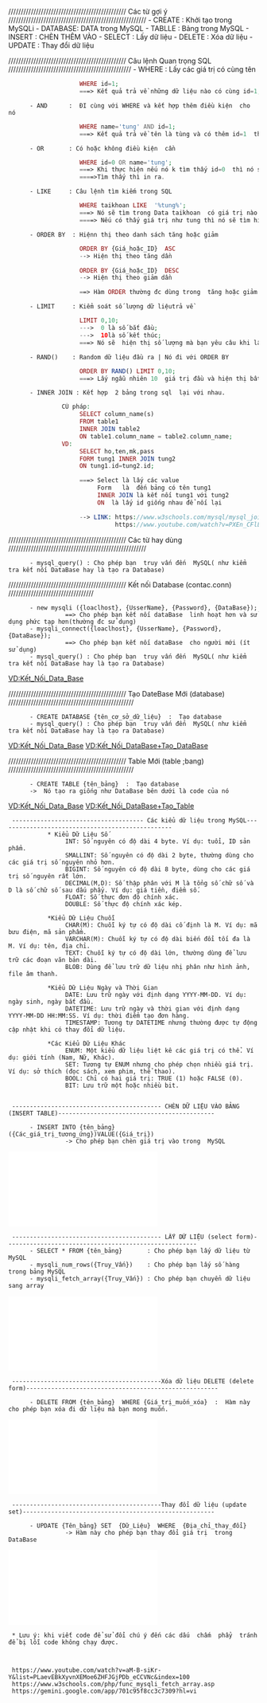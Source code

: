 ///////////////////////////////////////////////    Các từ gợi ý  ///////////////////////////////////////////////////////
          - CREATE  :  Khởi tạo trong MySQLi
          - DATABASE:  DATA trong MySQL
          - TABLLE  :  Bảng trong MySQL
          - INSERT  :  CHÈN THÊM VÀO
          - SELECT  :  Lấy dữ liệu
          - DELETE  :  Xóa dữ liệu
          - UPDATE  :  Thay đổi dữ liệu

///////////////////////////////////////////////   Câu lệnh Quan trọng SQL  /////////////////////////////////////////////////
          - WHERE   :   Lấy các giá trị có cùng tên 

```php
                    WHERE id=1;
                    ===> Kết quả trả về những dữ liệu nào có cùng id=1;
```

          - AND      :  ĐI cùng với WHERE và kết hợp thêm điều kiện  cho  nó 

```php
                    WHERE name='tung' AND id=1; 
                    ===> Kết quả trả về tên là tùng và có thêm id=1  thì nó hiện ra.
```

          - OR       : Có hoặc không điều kiện  cần

```php
                    WHERE id=0 OR name='tung';
                    ===> Khi thực hiện nếu nó k tìm thấy id=0  thì nó sẽ tìm tiếp name='tung';
                    ====>Tìm thấy thì in ra.
```

          - LIKE     : Câu lệnh tìm kiếm trong SQL

```php
                    WHERE taikhoan LIKE  '%tung%';
                    ===> Nó sẽ tìm trong Data taikhoan  có giá trị nào tên tung hay  không
                    ====> Nếu có thấy giá trị như tung thì nó sẽ tìm hiện ra.
```

          - ORDER BY  : Hiệnn thị theo danh sách tăng hoặc giảm

```php
                    ORDER BY {Giá_hoặc_ID}  ASC 
                    --> Hiện thị theo tăng dần

                    ORDER BY {Giá_hoặc_ID}  DESC 
                    --> Hiện thị theo giảm dần

                    ==> Hàm ORDER thường đc dùng trong  tăng hoặc giảm.
```

          - LIMIT     : Kiểm soát số lượng dữ liệutrả về

```php
                    LIMIT 0,10;
                    --->  0 là số bắt đầu;
                    --->  10là số kết thúc;
                    ===> Nó sẽ  hiện thị số lượng mà bạn yêu câu khi lấy data hiện ra bên ngoài.
```

          - RAND()    : Random dữ liệu đầu ra | Nó đi với ORDER BY

```php
                    ORDER BY RAND() LIMIT 0,10;
                    ===> Lấy ngẫu nhiên 10  giá trị đầu và hiện thị bất kì không theo tăng giảm ...
```

          - INNER JOIN : Kết hợp  2 bảng trong sql  lại với nhau.


```php
               CÚ pháp:
                    SELECT column_name(s)
                    FROM table1
                    INNER JOIN table2
                    ON table1.column_name = table2.column_name;
               VD:
                    SELECT ho,ten,mk,pass 
                    FORM tung1 INNER JOIN tung2
                    ON tung1.id=tung2.id;

                    ===> Select là lấy các value 
                         Form   là  đến bảng có tên tung1
                         INNER JOIN là kết nối tung1 với tung2
                         ON  là lấy id giống nhau để nối lại

                    --> LINK: https://www.w3schools.com/mysql/mysql_join_inner.asp
                              https://www.youtube.com/watch?v=PXEn_CFlL2g&list=PLaevEBkXyvnXEMoe6ZHFJGjPDb_eCCVNc&index=92
```

///////////////////////////////////////////////    Các từ hay dùng  ///////////////////////////////////////////////////////

          - mysql_query() : Cho phép bạn  truy vấn đến  MySQL( như kiểm tra kết nối DataBase hay là tạo ra Database)

///////////////////////////////////////////////    Kết nối Database (contac.conn)    //////////////////////////////////
          
          - new mysqli ({loaclhost}, {UsserName}, {Password}, {DataBase});
                    ==> Cho phép bạn kết nối dataBase  linh hoạt hơn và sử dụng phức tạp hơn(thường đc sử dụng)
          - mysqli_connect({loaclhost}, {UsserName}, {Password}, {DataBase});
                    ==> Cho phép bạn kết nối dataBase  cho người mới (ít sử dụng)
          - mysql_query() : Cho phép bạn  truy vấn đến  MySQL( như kiểm tra kết nối DataBase hay là tạo ra Database)
                    
[VD:Kết_Nối_Data_Base](./tk_Connect_DataBase.php)

///////////////////////////////////////////////    Tạo DateBase Mới (database)  //////////////////////////////////////////////////

          - CREATE DATABASE {tên_cơ_sở_dữ_liệu}  :  Tạo database 
          - mysql_query() : Cho phép bạn  truy vấn đến  MySQL( như kiểm tra kết nối DataBase hay là tạo ra Database)

[VD:Kết_Nối_Data_Base](./tk_Connect_DataBase.php)
[VD:Kết_Nối_DataBase+Tạo_DataBase](./tk_Tạo_Data_Base.php)


///////////////////////////////////////////////    Table Mới  (table ;bang) ////////////////////////////////////////////////// 
         
          - CREATE TABLE {tên_bảng}  :  Tạo database 
          ->  Nó tạo ra giống như DataBase bên dưới là code của nó
          
[VD:Kết_Nối_Data_Base](./tk_Connect_DataBase.php)
[VD:Kết_Nối_DataBase+Tạo_Table](./tk_Tạo_Table.php)

     ------------------------------------- Các kiểu dữ liệu trong MySQL-------------------------------------------------
               * Kiểu Dữ Liệu Số
                    INT: Số nguyên có độ dài 4 byte. Ví dụ: tuổi, ID sản phẩm.
                    SMALLINT: Số nguyên có độ dài 2 byte, thường dùng cho các giá trị số nguyên nhỏ hơn.
                    BIGINT: Số nguyên có độ dài 8 byte, dùng cho các giá trị số nguyên rất lớn.
                    DECIMAL(M,D): Số thập phân với M là tổng số chữ số và D là số chữ số sau dấu phẩy. Ví dụ: giá tiền, điểm số.
                    FLOAT: Số thực đơn độ chính xác.
                    DOUBLE: Số thực độ chính xác kép.

               *Kiểu Dữ Liệu Chuỗi
                    CHAR(M): Chuỗi ký tự có độ dài cố định là M. Ví dụ: mã bưu điện, mã sản phẩm.
                    VARCHAR(M): Chuỗi ký tự có độ dài biến đổi tối đa là M. Ví dụ: tên, địa chỉ.
                    TEXT: Chuỗi ký tự có độ dài lớn, thường dùng để lưu trữ các đoạn văn bản dài.
                    BLOB: Dùng để lưu trữ dữ liệu nhị phân như hình ảnh, file âm thanh.

               *Kiểu Dữ Liệu Ngày và Thời Gian
                    DATE: Lưu trữ ngày với định dạng YYYY-MM-DD. Ví dụ: ngày sinh, ngày bắt đầu.
                    DATETIME: Lưu trữ ngày và thời gian với định dạng YYYY-MM-DD HH:MM:SS. Ví dụ: thời điểm tạo đơn hàng.
                    TIMESTAMP: Tương tự DATETIME nhưng thường được tự động cập nhật khi có thay đổi dữ liệu.

               *Các Kiểu Dữ Liệu Khác
                    ENUM: Một kiểu dữ liệu liệt kê các giá trị có thể. Ví dụ: giới tính (Nam, Nữ, Khác).
                    SET: Tương tự ENUM nhưng cho phép chọn nhiều giá trị. Ví dụ: sở thích (đọc sách, xem phim, thể thao).
                    BOOL: Chỉ có hai giá trị: TRUE (1) hoặc FALSE (0).
                    BIT: Lưu trữ một hoặc nhiều bit.
          
          
     ------------------------------------------ CHÈN DỮ LIỆU VÀO BẢNG (INSERT TABLE)--------------------------------------------

          - INSERT INTO {tên_bảng} ({Các_giá_trị_tương_ứng})VALUE({Giá_trị})
                    -> Cho phép bạn chèn giá trị vào trong  MySQL

![VD:Chèn_giá_trị_table](./tk_Chèn_Table.php)

     ------------------------------------------ LẤY DỮ LIỆU (select form)------------------------------------------------------
          - SELECT * FROM {tên_bảng}       : Cho phép bạn lấy dữ liệu từ MySQL
          - mysqli_num_rows({Truy_Vấn})    : Cho phép bạn lấy số hàng  trong bảng MySQL
          - mysqli_fetch_array({Truy_Vấn}) : Cho phép bạn chuyển dữ liệu sang array

![VD:Lấy_dữ_liệu_DataBase](./tk_Lấy_dữ_liệu_DataBase.php)
     
     ------------------------------------------Xóa dữ liệu DELETE (delete form)------------------------------------------------------

          - DELETE FROM {tên_bảng}  WHERE {Giá_trị_muốn_xóa}  :  Hàm này cho phép bạn xóa đi dữ liệu mà bạn mong muốn.

![VD:Delete_DataBase](./tk_Delete_DataBase.php)
     
     ------------------------------------------Thay đổi dữ liệu (update set)------------------------------------------------------

          - UPDATE {Tên_bảng} SET  {Dữ_Liệu}  WHERE  {Địa_chỉ_thay_đổi}  
                    -> Hàm này cho phép bạn thay đổi giá trị  trong DataBase

![VD:Thay_đổi_giá_trị_DataBase](./tk_Thay_đổi_dữ_liệu.php)

     * Lưu ý: khi viết code để sử đổi chú ý đến các dấu  chấm  phẩy  tránh để bị lỗi code không chạy được.



     https://www.youtube.com/watch?v=aM-B-siKr-Y&list=PLaevEBkXyvnXEMoe6ZHFJGjPDb_eCCVNc&index=100
     https://www.w3schools.com/php/func_mysqli_fetch_array.asp
     https://gemini.google.com/app/701c95f8cc3c7309?hl=vi